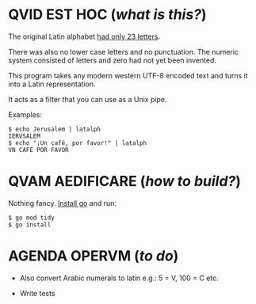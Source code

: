 # QVID EST HOC (_what is this?_)

The original Latin alphabet [had only 23 letters](https://mysite.du.edu/~etuttle/classics/latalph.htm). 

There was also no lower case letters and no punctuation. The numeric system consisted of letters and zero had not yet been invented.

This program takes any modern western UTF-8 encoded text and turns it into a Latin representation.

It acts as a filter that you can use as a Unix pipe.

Examples:

    $ echo Jerusalem | latalph
    IERVSALEM
    $ echo "¡Un café, por favor!" | latalph
    VN CAFE POR FAVOR

# QVAM AEDIFICARE (_how to build?_)

Nothing fancy. [Install go](https://go.dev/) and run:

    $ go mod tidy
    $ go install

# AGENDA OPERVM (_to do_)

- Also convert Arabic numerals to latin e.g.: 5 = V, 100 = C etc.

- Write tests
